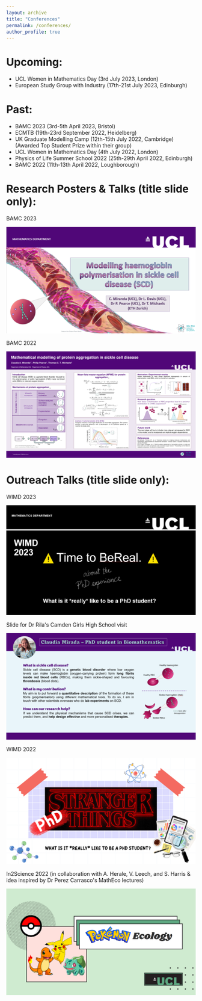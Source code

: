 ```yaml
---
layout: archive
title: "Conferences"
permalink: /conferences/
author_profile: true
---
```


Upcoming:
======
- UCL Women in Mathematics Day (3rd July 2023, London)
- European Study Group with Industry (17th-21st July 2023, Edinburgh)

Past:
======
- BAMC 2023 (3rd-5th April 2023, Bristol)
- ECMTB (19th-23rd September 2022, Heidelberg)
- UK Graduate Modelling Camp (12th-15th July 2022, Cambridge) (Awarded Top Student Prize within their group)
- UCL Women in Mathematics Day (4th July 2022, London)
- Physics of Life Summer School 2022 (25th-29th April 2022, Edinburgh)
- BAMC 2022 (11th-13th April 2022, Loughborough)


Research Posters & Talks (title slide only):
======

BAMC 2023

![BAMC 2023](/images/BAMC_2023.PNG)

BAMC 2022

![Mathematical modelling of protein aggregation in sickle cell disease](/images/poster_1.png)


Outreach Talks (title slide only):
======

WIMD 2023

![WIMD 2023](/images/WIMD_2023.PNG)

Slide for Dr Rila's Camden Girls High School visit

![CHSV 2023](/images/Camden_Girls_School_2023.PNG)

WIMD 2022

![WIMD 2022](/images/WIMD_2022.PNG)

In2Science 2022 (in collaboration with A. Herale, V. Leech, and S. Harris & idea inspired by Dr Perez Carrasco's MathEco lectures)

![In2Science 2022](/images/Pokemon_Ecology_In2Science.PNG)

